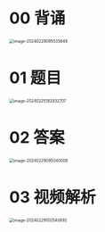 # 00 背诵

<img src="https://cvp.oss-cn-shanghai.aliyuncs.com/picgo/202402290955796.png" alt="image-20240229095535648" style="zoom:50%;" />



# 01 题目

<img src="https://cvp.oss-cn-shanghai.aliyuncs.com/picgo/202402251829801.png" alt="image-20240225182932707" style="zoom:50%;" />



# 02 答案

<img src="https://cvp.oss-cn-shanghai.aliyuncs.com/picgo/202402290950276.png" alt="image-20240229095040008" style="zoom:50%;" />



# 03 视频解析

<img src="https://cvp.oss-cn-shanghai.aliyuncs.com/picgo/202402291005106.png" alt="image-20240229100540892" style="zoom: 50%;" />

